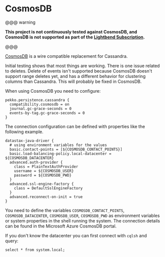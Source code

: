 # CosmosDB

@@@ warning

**This project is not continuously tested against CosmosDB, and CosmosDB is not supported as part of the [Lightbend Subscription](https://www.lightbend.com/lightbend-subscription).**

@@@

[CosmosDB](https://docs.microsoft.com/en-us/azure/cosmos-db/) is a wire compatible replacement for Cassandra.

Initial testing shows that most things are working. There is one issue related to deletes.
Delete of events isn't supported because CosmosDB doesn't support range deletes yet, and has a different behavior
for clustering columns than Cassandra. This will probably be fixed in CosmosDB.

When using CosmosDB you need to configure:

```
pekko.persistence.cassandra {
  compatibility.cosmosdb = on
  journal.gc-grace-seconds = 0
  events-by-tag.gc-grace-seconds = 0
}
```

The connection configuration can be defined with properties like the following example.

```
datastax-java-driver {
  # using environment variables for the values
  basic.contact-points = [${COSMOSDB_CONTACT_POINTS}]
  basic.load-balancing-policy.local-datacenter = ${COSMOSDB_DATACENTER}
  advanced.auth-provider {
    class = PlainTextAuthProvider
    username = ${COSMOSDB_USER}
    password = ${COSMOSDB_PWD}
  }
  advanced.ssl-engine-factory {
    class = DefaultSslEngineFactory
  }
  advanced.reconnect-on-init = true
}
```

You need to define the variables `COSMOSDB_CONTACT_POINTS`, `COSMOSDB_DATACENTER`, `COSMOSDB_USER`,
`COSMOSDB_PWD` as environment variables or system properties in the shell running the system.
The connection details can be found in the Microsoft Azure CosmosDB portal. 

If you don't know the datacenter you can first connect with `cqlsh` and query:
```
select * from system.local;
```

